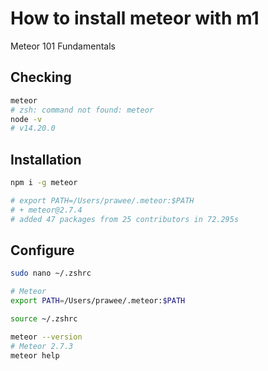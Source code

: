 # How to install meteor with m1

Meteor 101 Fundamentals

## Checking

```bash
meteor
# zsh: command not found: meteor
node -v
# v14.20.0
```

## Installation

```bash
npm i -g meteor
```

```bash
# export PATH=/Users/prawee/.meteor:$PATH
# + meteor@2.7.4
# added 47 packages from 25 contributors in 72.295s
```

## Configure

```bash
sudo nano ~/.zshrc
```

```bash
# Meteor
export PATH=/Users/prawee/.meteor:$PATH
```

```bash
source ~/.zshrc
```

```bash
meteor --version
# Meteor 2.7.3
meteor help
```